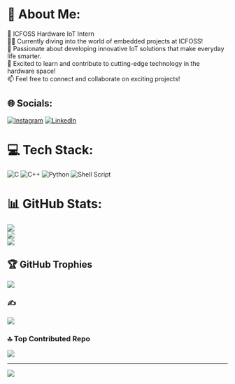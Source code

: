 # 💫 About Me:
🌟 ICFOSS Hardware IoT Intern<br>👩‍💻 Currently diving into the world of embedded projects at ICFOSS! <br>🔧 Passionate about developing innovative IoT solutions that make everyday life smarter. <br>🚀 Excited to learn and contribute to cutting-edge technology in the hardware space! <br>📫 Feel free to connect and collaborate on exciting projects! 


## 🌐 Socials:
[![Instagram](https://img.shields.io/badge/Instagram-%23E4405F.svg?logo=Instagram&logoColor=white)](https://instagram.com/jus_a_suburban_kid) 
[![LinkedIn](https://img.shields.io/badge/LinkedIn-%230077B5.svg?logo=linkedin&logoColor=white)](https://linkedin.com/in/rohith-sasikumar)
# 💻 Tech Stack:
![C](https://img.shields.io/badge/c-%2300599C.svg?style=for-the-badge&logo=c&logoColor=white) ![C++](https://img.shields.io/badge/c++-%2300599C.svg?style=for-the-badge&logo=c%2B%2B&logoColor=white) ![Python](https://img.shields.io/badge/python-3670A0?style=for-the-badge&logo=python&logoColor=ffdd54) ![Shell Script](https://img.shields.io/badge/shell_script-%23121011.svg?style=for-the-badge&logo=gnu-bash&logoColor=white)
# 📊 GitHub Stats:
![](https://github-readme-stats.vercel.app/api?username=Suburbankid&theme=dark&hide_border=false&include_all_commits=false&count_private=false)<br/>
![](https://github-readme-streak-stats.herokuapp.com/?user=Suburbankid&theme=dark&hide_border=false)<br/>
![](https://github-readme-stats.vercel.app/api/top-langs/?username=Suburbankid&theme=dark&hide_border=false&include_all_commits=false&count_private=false&layout=compact)

## 🏆 GitHub Trophies
![](https://github-profile-trophy.vercel.app/?username=roohiths8045&theme=radical&no-frame=false&no-bg=true&margin-w=4)

### ✍️ 
![](https://quotes-github-readme.vercel.app/api?type=horizontal&theme=radical)

### 🔝 Top Contributed Repo
![](https://github-contributor-stats.vercel.app/api?username=Suburbankid&limit=5&theme=dark&combine_all_yearly_contributions=true)

---
[![](https://visitcount.itsvg.in/api?id=Suburbankid&icon=0&color=0)](https://visitcount.itsvg.in)

<!-- Proudly created with GPRM ( https://gprm.itsvg.in ) -->
